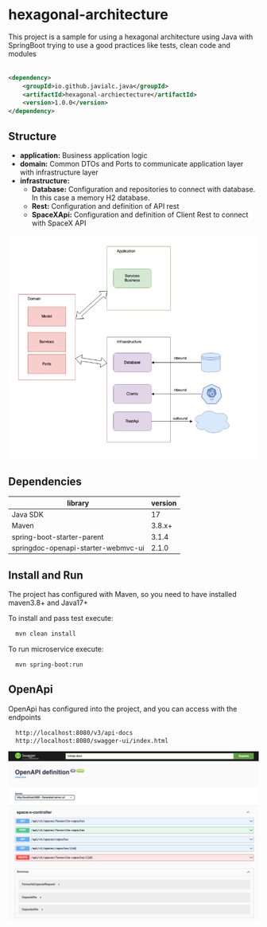 # hexagonal-architecture

This project is a sample for using a hexagonal architecture using Java with SpringBoot trying to use a good practices
like tests, clean code and modules

```xml

<dependency>
    <groupId>io.github.javialc.java</groupId>
    <artifactId>hexagonal-archiectecture</artifactId>
    <version>1.0.0</version>
</dependency>
```

## Structure

* **application:** Business application logic
* **domain:** Common DTOs and Ports to communicate application layer with infrastructure layer
* **infrastructure:**
  * **Database:** Configuration and repositories to connect with database. In this case a memory H2 database.
  * **Rest:** Configuration and definition of API rest
  * **SpaceXApi:** Configuration and definition of Client Rest to connect with SpaceX API

![Hexagonal Architecture Diagram](assets/Diagram.png)


## Dependencies

| library                             | version |
|-------------------------------------|---------|
| Java SDK                            | 17      |
| Maven                               | 3.8.x+  |
| spring-boot-starter-parent          | 3.1.4   |
| springdoc-openapi-starter-webmvc-ui | 2.1.0   |

## Install and Run

The project has configured with Maven, so you need to have installed maven3.8+ and Java17+

To install and pass test execute:

```bash
  mvn clean install
```

To run microservice execute:

```bash
  mvn spring-boot:run
```


## OpenApi

OpenApi has configured into the project, and you can access with the endpoints

```
  http://localhost:8080/v3/api-docs
  http://localhost:8080/swagger-ui/index.html
```

![SwaggerUI.png](assets/SwaggerUI.png)
